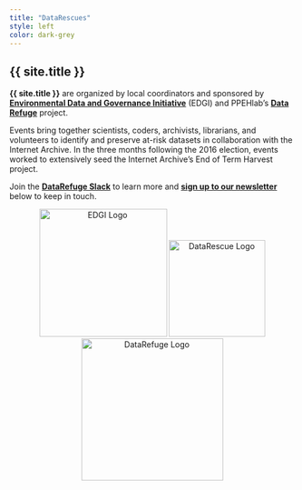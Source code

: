 ```yaml
---
title: "DataRescues"
style: left
color: dark-grey
---
```


## {{ site.title }}

**{{ site.title }}** are organized by local coordinators and sponsored by [**Environmental Data and Governance Initiative**](https://envirodatagov.org/) (EDGI) and PPEHlab’s  [**Data Refuge**](http://www.ppehlab.org/datarefuge) project.

Events bring together scientists, coders, archivists, librarians, and volunteers to identify and preserve at-risk datasets in collaboration with the Internet Archive. In the three months following the 2016 election, events worked to extensively seed the Internet Archive’s End of Term Harvest project.

Join the [**DataRefuge Slack**](https://rauchg-slackin-qonsfhhvxs.now.sh/) to learn more and [**sign up to our newsletter**](#20160102newsletter) below to keep in touch.

<div class="row" align="center">

  <img src="{{ site.url }}/img/EDGI-logo.png" alt="EDGI Logo" class="img-responsive" style="width:225px;"/>
  <img src="{{ site.url }}/img/datarescue-logo-default.svg" alt="DataRescue Logo" class="img-responsive" style="height:170px;"/>
  <img src="{{ site.url }}/img/datarefuge-logo.png" alt="DataRefuge Logo" class="img-responsive"  style="width:250px;"/>  
 </div>
